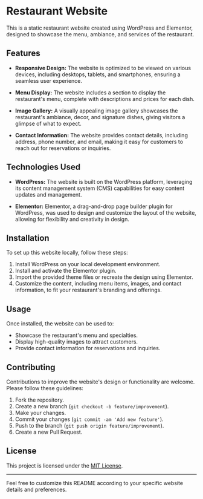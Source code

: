 # Restaurant Website

This is a static restaurant website created using WordPress and Elementor, designed to showcase the menu, ambiance, and services of the restaurant. 

## Features

- **Responsive Design:** The website is optimized to be viewed on various devices, including desktops, tablets, and smartphones, ensuring a seamless user experience.
  
- **Menu Display:** The website includes a section to display the restaurant's menu, complete with descriptions and prices for each dish.

- **Image Gallery:** A visually appealing image gallery showcases the restaurant's ambiance, decor, and signature dishes, giving visitors a glimpse of what to expect.

- **Contact Information:** The website provides contact details, including address, phone number, and email, making it easy for customers to reach out for reservations or inquiries.

## Technologies Used

- **WordPress:** The website is built on the WordPress platform, leveraging its content management system (CMS) capabilities for easy content updates and management.

- **Elementor:** Elementor, a drag-and-drop page builder plugin for WordPress, was used to design and customize the layout of the website, allowing for flexibility and creativity in design.

## Installation

To set up this website locally, follow these steps:

1. Install WordPress on your local development environment.
2. Install and activate the Elementor plugin.
3. Import the provided theme files or recreate the design using Elementor.
4. Customize the content, including menu items, images, and contact information, to fit your restaurant's branding and offerings.

## Usage

Once installed, the website can be used to:

- Showcase the restaurant's menu and specialties.
- Display high-quality images to attract customers.
- Provide contact information for reservations and inquiries.

## Contributing

Contributions to improve the website's design or functionality are welcome. Please follow these guidelines:

1. Fork the repository.
2. Create a new branch (`git checkout -b feature/improvement`).
3. Make your changes.
4. Commit your changes (`git commit -am 'Add new feature'`).
5. Push to the branch (`git push origin feature/improvement`).
6. Create a new Pull Request.

## License

This project is licensed under the [MIT License](LICENSE).

---

Feel free to customize this README according to your specific website details and preferences.
